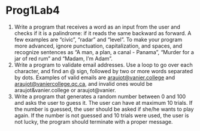 # Prog1Lab4
1. Write a program that receives a word as an input from the user and checks if it is a palindrome: if it reads the same backward as forward. A few examples are “civic”, “radar” and “level”. To make your program more advanced, ignore punctuation, capitalization, and spaces, and recognize sentences as “A man, a plan, a canal - Panama”, “Murder for a jar of red rum” and “Madam, I’m Adam”. 
2. Write a program to validate email addresses. Use a loop to go over each character, and find an @ sign, followed by two or more words separated by dots. Examples of valid emails are araujot@vanier.college and araujot@vaniercollege.qc.ca, and invalid ones would be araujot&amp;vanier.college or araujot@vanier.
3. Write a program that generates a random number between 0 and 100 and asks the user to guess it. The user can have at maximum 10 trials. If the number is guessed, the user should be asked if she/he wants to play again. If the number is not guessed and 10 trials were used, the user is not lucky, the program should terminate with a proper message.
